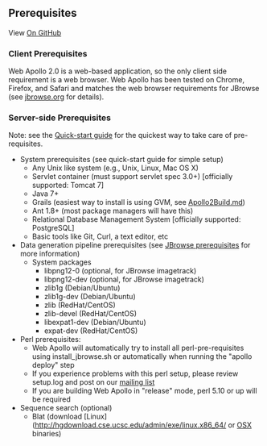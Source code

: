 ## Prerequisites

View <a href="https://github.com/GMOD/Apollo/blob/master/docs/Developer.md">On GitHub</a>


### Client Prerequisites

Web Apollo 2.0 is a web-based application, so the only client side
requirement is a web browser. Web Apollo has been tested on Chrome, Firefox, and Safari
and matches the web browser requirements for JBrowse (see [jbrowse.org](http://jbrowse.org) for details).

### Server-side Prerequisites

Note: see the [Quick-start guide](Apollo2Build.md) for the
quickest way to take care of pre-requisites.

-   System prerequisites (see quick-start guide for simple setup)
    -   Any Unix like system (e.g., Unix, Linux, Mac OS X)
    -   Servlet container (must support servlet spec 3.0+) [officially supported: Tomcat 7]
    -   Java 7+
    -   Grails (easiest way to install is using GVM, see [Apollo2Build.md](Apollo2Build.md))
    -   Ant 1.8+ (most package managers will have this)
    -   Relational Database Management System [officially supported: PostgreSQL]
    -   Basic tools like Git, Curl, a text editor, etc
-   Data generation pipeline prerequisites (see [JBrowse prerequisites](http://gmod.org/wiki/JBrowse_Configuration_Guide) for more information)
    -   System packages
        -   libpng12-0 (optional, for JBrowse imagetrack)
        -   libpng12-dev (optional, for JBrowse imagetrack)
        -   zlib1g (Debian/Ubuntu)
        -   zlib1g-dev (Debian/Ubuntu)
        -   zlib (RedHat/CentOS)
        -   zlib-devel (RedHat/CentOS)
        -   libexpat1-dev (Debian/Ubuntu)
        -   expat-dev (RedHat/CentOS)
-   Perl prerequisites:
    -   Web Apollo will automatically try to install all perl-pre-requisites using install_jbrowse.sh or automatically when running the "apollo deploy" step
    -   If you experience problems with this perl setup, please review setup.log and post on our [mailing list](apollo@lists.lbl.gov)
    -   If you are building Web Apollo in "release" mode, perl 5.10 or up will be required
-   Sequence search (optional)
    -   Blat (download [Linux](http://hgdownload.cse.ucsc.edu/admin/exe/linux.x86_64/ or [OSX](http://hgdownload.cse.ucsc.edu/admin/exe/macOSX.x86_64/|Mac) binaries)

